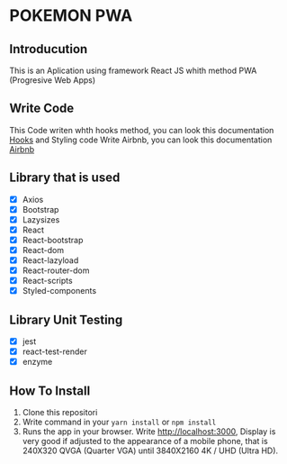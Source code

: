 # POKEMON PWA

## Introducution
This is an Aplication using framework React JS whith method PWA (Progresive Web Apps)

## Write Code
This Code writen whth hooks method, you can look this documentation [Hooks]([reactjs.org](https://reactjs.org/docs/hooks-intro.html)) and Styling code Write Airbnb, you can look this documentation [Airbnb]([github.com/airbnb](https://github.com/airbnb))

## Library that is used
- [x] Axios
- [x] Bootstrap
- [x] Lazysizes
- [x] React
- [x] React-bootstrap
- [x] React-dom
- [x] React-lazyload
- [x] React-router-dom
- [x] React-scripts
- [x] Styled-components

## Library Unit Testing
- [x] jest
- [x] react-test-render
- [x] enzyme

## How To Install

1. Clone this repositori
2. Write command in your `yarn install` or `npm install`
3. Runs the app in your browser. Write [http://localhost:3000](http://localhost:3000), Display is very good if adjusted to the appearance of a mobile phone, that is 240X320	QVGA (Quarter VGA) until 3840X2160	4K / UHD (Ultra HD).
